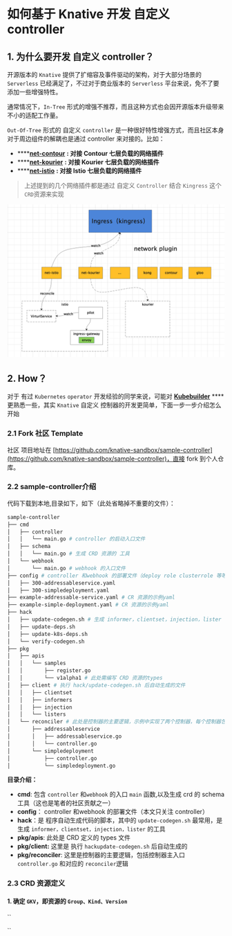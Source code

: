# 如何基于 Knative 开发 自定义controller

## 1. 为什么要开发 自定义 controller？

开源版本的 `Knative` 提供了扩缩容及事件驱动的架构，对于大部分场景的 `Serverless` 已经满足了，不过对于商业版本的 `Serverless` 平台来说，免不了要添加一些增强特性。

通常情况下，`In-Tree` 形式的增强不推荐，而且这种方式也会因开源版本升级带来不小的适配工作量。

`Out-Of-Tree` 形式的 自定义 `controller` 是一种很好特性增强方式，而且社区本身对于周边组件的解耦也是通过 controller 来对接的。比如：

* \*\*\*\*[**net-contour**](https://github.com/knative-sandbox/net-contour) **: 对接  Contour 七层负载的网络插件**
* \*\*\*\*[**net-kourier**](https://github.com/knative-sandbox/net-kourier) **: 对接  Kourier 七层负载的网络插件**
* \*\*\*\*[**net-istio**](https://github.com/knative-sandbox/net-istio) **: 对接  Istio 七层负载的网络插件**

> 上述提到的几个网络插件都是通过 自定义 `Controller` 结合  `Kingress` 这个 `CRD`资源来实现

![](../.gitbook/assets/knativegate.png)

## 2. How？

对于 有过 `Kubernetes` `operator` 开发经验的同学来说，可能对 [**Kubebuilder**](https://cloudnative.to/kubebuilder/introduction.html) ****更熟悉一些，其实 `Knative` 自定义 控制器的开发更简单，下面一步一步介绍怎么开始

### 2.1  Fork 社区 Template

社区 项目地址在  [https://github.com/knative-sandbox/sample-controller](https://github.com/knative-sandbox/sample-controller)，直接 fork 到个人仓库。

### 2.2 sample-controller介绍

代码下载到本地,目录如下，如下（此处省略掉不重要的文件）：

```bash
sample-controller
├── cmd
│   ├── controller 
│   │   └── main.go # controller 的启动入口文件
│   ├── schema
│   │   └── main.go # 生成 CRD 资源的 工具
│   └── webhook
│       └── main.go # webhook 的入口文件
├── config # controller 和webhook 的部署文件（deploy role clusterrole 等等，此处省略）
│   ├── 300-addressableservice.yaml
│   ├── 300-simpledeployment.yaml
├── example-addressable-service.yaml # CR 资源的示例yaml
├── example-simple-deployment.yaml # CR 资源的示例yaml
├── hack
│   ├── update-codegen.sh # 生成 informer，clientset，injection，lister 等
│   ├── update-deps.sh
│   ├── update-k8s-deps.sh
│   └── verify-codegen.sh
├── pkg
│   ├── apis
│   │   └── samples 
│   │       ├── register.go
│   │       └── v1alpha1 # 此处需编写 CRD 资源的types
│   ├── client # 执行 hack/update-codegen.sh 后自动生成的文件
│   │   ├── clientset
│   │   ├── informers
│   │   ├── injection
│   │   └── listers
│   └── reconciler # 此处是控制器的主要逻辑，示例中实现了两个控制器，每个控制器包含主控制器入口（controller.go） 和对应的 reconcile 逻辑
│       ├── addressableservice
│       │   ├── addressableservice.go
│       │   └── controller.go
│       └── simpledeployment
│           ├── controller.go
│           └── simpledeployment.go

```

**目录介绍：**

* **cmd**: 包含 `controller` 和`webhook` 的入口 `main` 函数,以及生成 crd  的 schema 工具（这也是笔者的社区贡献之一）
* **config**： controller 和webhook 的部署文件（本文只关注 controller）
* **hack**：是 程序自动生成代码的脚本，其中的 `update-codegen.sh` 最常用，是生成 `informer，clientset，injection，lister` 的工具
* **pkg/apis**: 此处是 CRD 定义的 types 文件
* **pkg/client:** 这里是 执行 `hackupdate-codegen.sh` 后自动生成的
* **pkg/reconciler**: 这里是控制器的主要逻辑，包括控制器主入口 `controller.go` 和对应的 `reconciler`逻辑

### 2.3 CRD 资源定义

#### 1. 确定 `GKV`，即资源的 `Group、Kind、Version`    

\`\`

\`\`



